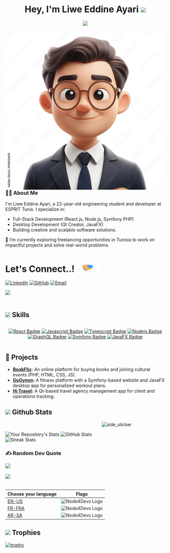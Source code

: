 
<h1 align="center"><b>Hey, I'm Liwe Eddine Ayari </b><img src="https://media.giphy.com/media/hvRJCLFzcasrR4ia7z/giphy.gif" width="35"></h1>
<p align="center">
  <a href="https://github.com/DenverCoder1/readme-typing-svg"><img src="https://readme-typing-svg.herokuapp.com?font=Time+New+Roman&color=cyan&size=25&center=true&vCenter=true&width=600&height=100&lines=Hey!+I'm+Liwe+Eddine!;Engineering+Student+and+Developer;React+|+Node.js+|+Symfony+Expert;Eager+to+Learn+and+Build!"></a>
</p>







<img title="My Avatar" align="left" src="assets/liwa.jpeg"  width="500px" alt="hi" >

### 🧑‍💻 About Me
I'm Liwe Eddine Ayari, a 22-year-old engineering student and developer at ESPRIT Tunis. I specialize in:
- Full-Stack Development (React.js, Node.js, Symfony PHP)
- Desktop Development (Qt Creator, JavaFX)
- Building creative and scalable software solutions.

🌟 I’m currently exploring freelancing opportunities in Tunisia to work on impactful projects and solve real-world problems.
# <b> Let's Connect..!</b><img src="https://github.com/0xAbdulKhalid/0xAbdulKhalid/raw/main/assets/mdImages/handshake.gif" width ="80">

[![LinkedIn](https://img.shields.io/badge/-LinkedIn-0e76a8?style=for-the-badge&logo=linkedin&logoColor=white)](https://www.linkedin.com/in/liwe-eddine-ayari)
[![GitHub](https://img.shields.io/badge/-GitHub-333333?style=for-the-badge&logo=github&logoColor=white)](https://github.com/your-github-profile)
[![Email](https://img.shields.io/badge/-Email-c0392b?style=for-the-badge&logo=gmail&logoColor=white)](mailto:your-email@example.com)


<!-- Ligne  -->

<img src="https://user-images.githubusercontent.com/73097560/115834477-dbab4500-a447-11eb-908a-139a6edaec5c.gif"><br><br>



<!-- Skills -->
## <img src="https://media2.giphy.com/media/QssGEmpkyEOhBCb7e1/giphy.gif?cid=ecf05e47a0n3gi1bfqntqmob8g9aid1oyj2wr3ds3mg700bl&rid=giphy.gif" width="25"><b> Skills</b>

<div align="center" style="display: flex; gap: 10px; justify-content: center; flex-wrap: wrap;">
  
[![React Badge](https://img.shields.io/badge/-React-61DBFB?style=for-the-badge&labelColor=black&logo=react&logoColor=61DBFB)](#)
[![Javascript Badge](https://img.shields.io/badge/-Javascript-F0DB4F?style=for-the-badge&labelColor=black&logo=javascript&logoColor=F0DB4F)](#)
[![Typescript Badge](https://img.shields.io/badge/-Typescript-007acc?style=for-the-badge&labelColor=black&logo=typescript&logoColor=007acc)](#)
[![Nodejs Badge](https://img.shields.io/badge/-Nodejs-3C873A?style=for-the-badge&labelColor=black&logo=node.js&logoColor=3C873A)](#)
[![GraphQL Badge](https://img.shields.io/badge/-GraphQl-e535ab?style=for-the-badge&labelColor=black&logo=graphql&logoColor=e535ab)](#)
[![Symfony Badge](https://img.shields.io/badge/-Symfony-000000?style=for-the-badge&labelColor=white&logo=symfony&logoColor=black)](#)
[![JavaFX Badge](https://img.shields.io/badge/-JavaFX-007ACC?style=for-the-badge&labelColor=black&logo=java&logoColor=white)](#)

</div>






## 🌟 Projects
- **[BookFlix](#):** An online platform for buying books and joining cultural events (PHP, HTML, CSS, JS).
- **[GoGymm](#):** A fitness platform with a Symfony-based website and JavaFX desktop app for personalized workout plans.
- **[Hi Travel](#):** A Qt-based travel agency management app for client and operations tracking.


## <img src="https://media.giphy.com/media/iY8CRBdQXODJSCERIr/giphy.gif" width="35"><b> Github Stats </b>
<img align="right" width=200px height=200px alt="side_sticker" src="https://media.giphy.com/media/TEnXkcsHrP4YedChhA/giphy.gif" />
<br>

![Your Repository's Stats](https://github-readme-stats.vercel.app/api/top-langs/?username=AzizBenIsmail&show_icons=true&locale=en&layout=compact&langs_count=50&theme=algolia)
![GitHub Stats](https://github-readme-stats.vercel.app/api?username=your-github-username&show_icons=true&theme=radical)
![Streak Stats](https://github-readme-streak-stats.herokuapp.com/?user=your-github-username&theme=radical)


### ✍️ Random Dev Quote
![](https://quotes-github-readme.vercel.app/api?type=horizontal&theme=radical)



<img src="https://user-images.githubusercontent.com/73097560/115834477-dbab4500-a447-11eb-908a-139a6edaec5c.gif"><br><br>
<div align="center" >

| Choose your language         | Flags                                                                                                              |
| -------------------------- | ---------------------------------------------------------------------------------------------------------------------- |
| [EN-US](./README.md)       | <img width="15%" alt="Node4Devs Logo" title="United States Flag (USA)" src="./assets/images/flags/USA.png" /> |
| [FR-FRA](./README-FR-FRA.md) | <img width="15%" alt="Node4Devs Logo" title="France Flag (FR)" src="./assets/images/flags/France.png" />        |
| [AR-SA](./README-AR-SA.md) | <img width="15%" alt="Node4Devs Logo" title="Saudi Flag (SA)" src="./assets/images/flags/saudi_ arabia.jpg" />        |

</div>



## <img src="https://media.giphy.com/media/dxIWYNNVCxFXdP76XE/giphy.gif" width ="25"><b> Trophies</b>

[![trophy](https://github-profile-trophy.vercel.app/?username=AzizBenIsmail&theme=nord&column=7)](https://github.com/Naderab/github-profile-trophy)

<br>
</details>




[reactplaylist]: https://www.youtube.com/watch?v=KxXXEL-k47Y&list=PLvXDmnBbOF7RnYiZvDwl2Pzcs2kfi10wd
[vscodetutorial]: https://www.youtube.com/watch?v=Bkie2ai8qeE&t=8s
[htmltutorial]: https://www.youtube.com/watch?v=VK6MXVxOsws&t=27s

 
